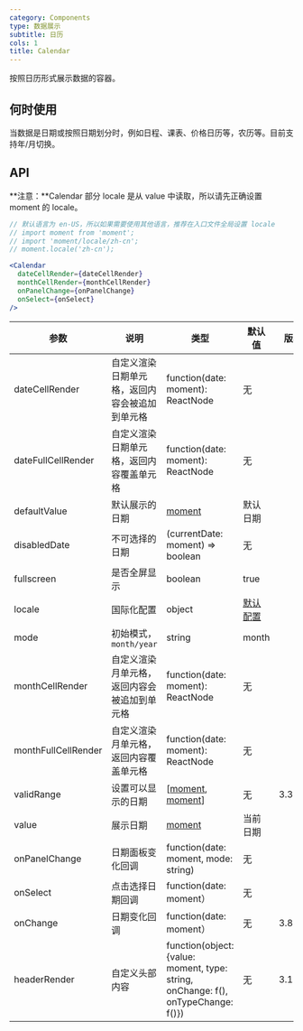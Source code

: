 ```yaml
---
category: Components
type: 数据展示
subtitle: 日历
cols: 1
title: Calendar
---
```


按照日历形式展示数据的容器。

## 何时使用

当数据是日期或按照日期划分时，例如日程、课表、价格日历等，农历等。目前支持年/月切换。

## API

**注意：**Calendar 部分 locale 是从 value 中读取，所以请先正确设置 moment 的 locale。

```jsx
// 默认语言为 en-US，所以如果需要使用其他语言，推荐在入口文件全局设置 locale
// import moment from 'moment';
// import 'moment/locale/zh-cn';
// moment.locale('zh-cn');

<Calendar
  dateCellRender={dateCellRender}
  monthCellRender={monthCellRender}
  onPanelChange={onPanelChange}
  onSelect={onSelect}
/>
```

| 参数 | 说明 | 类型 | 默认值 | 版本 |
| --- | --- | --- | --- | --- |
| dateCellRender | 自定义渲染日期单元格，返回内容会被追加到单元格 | function(date: moment): ReactNode | 无 |  |
| dateFullCellRender | 自定义渲染日期单元格，返回内容覆盖单元格 | function(date: moment): ReactNode | 无 |  |
| defaultValue | 默认展示的日期 | [moment](http://momentjs.com/) | 默认日期 |  |
| disabledDate | 不可选择的日期 | (currentDate: moment) => boolean | 无 |  |
| fullscreen | 是否全屏显示 | boolean | true |  |
| locale | 国际化配置 | object | [默认配置](https://github.com/ant-design/ant-design/blob/master/components/date-picker/locale/example.json) |  |
| mode | 初始模式，`month/year` | string | month |  |
| monthCellRender | 自定义渲染月单元格，返回内容会被追加到单元格 | function(date: moment): ReactNode | 无 |  |
| monthFullCellRender | 自定义渲染月单元格，返回内容覆盖单元格 | function(date: moment): ReactNode | 无 |  |
| validRange | 设置可以显示的日期 | \[[moment](http://momentjs.com/), [moment](http://momentjs.com/)] | 无 | 3.3.0 |
| value | 展示日期 | [moment](http://momentjs.com/) | 当前日期 |  |
| onPanelChange | 日期面板变化回调 | function(date: moment, mode: string) | 无 |  |
| onSelect | 点击选择日期回调 | function(date: moment） | 无 |  |
| onChange | 日期变化回调 | function(date: moment） | 无 | 3.8.0 |
| headerRender | 自定义头部内容 | function(object:{value: moment, type: string, onChange: f(), onTypeChange: f()}) | 无 | 3.19.0 |
